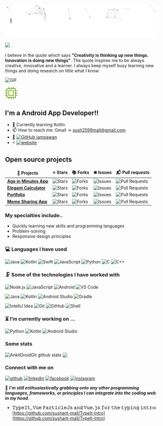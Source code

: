 <img src="https://github.com/sushant-mall/sushant-mall/blob/main/intro.gif">

![](https://komarev.com/ghpvc/?username=sushant-mall&color=orange&style=plastic&label=PROFILE+VIEWS)

I believe in the quote which says **"Creativity is thinking up new things. Innovation is doing new things"**. The quote inspires me to be always creative, innovative and a learner. I always keep myself busy learning new things and doing research on little what I know.

<img alt="GIF" height= 150 src="https://camo.githubusercontent.com/992babdffd8c74a1502de375fbdf7e4d54773242/68747470733a2f2f6d656469612e67697068792e636f6d2f6d656469612f53576f536b4e36447854737a71494b4571762f67697068792e676966" />

<a href='https://docs.github.com/en/developers'><img src='https://raw.githubusercontent.com/acervenky/animated-github-badges/master/assets/devbadge.gif' width='40' height='40'></a> 
## I'm a Android App Developer!!
- 🌱 Currently learning Kotlin 
- 📫 How to reach me: Gmail -> sush2599mall@gmail.com
- 🌱 [![GitHub iampawan](https://img.shields.io/github/followers/sushant-mall?style=social)](https://github.com/sushant-mall)
- ⚡ [![website](https://img.shields.io/badge/Portfolio-Sushant-2648ff?style=plastic&logo=google-chrome)](https://sushant-mall.github.io)

<h2>Open source projects</h2>
<table>
  <thead align="center">
    <tr border: none;>
      <td><b>🎁 Projects</b></td>
      <td><b>⭐ Stars</b></td>
      <td><b>📚 Forks</b></td>
      <td><b>🛎 Issues</b></td>
      <td><b>📬 Pull requests</b></td>
    </tr>
  </thead>
  <tbody>
    <tr>
	    <td><a href="https://github.com/sushant-mall/Age-In-Minutes"><b>Age in Minutes App</b></a></td>
      <td><img alt="Stars" src="https://img.shields.io/github/stars/sushant-mall/Age-In-Minutes?style=flat-square&labelColor=343b41"/></td>
      <td><img alt="Forks" src="https://img.shields.io/github/forks/sushant-mall/Age-In-Minutes?style=flat-square&labelColor=343b41"/></td>
      <td><img alt="Issues" src="https://img.shields.io/github/issues/sushant-mall/Age-In-Minutes?style=flat-square&labelColor=343b41"/></td>
      <td><img alt="Pull Requests" src="https://img.shields.io/github/issues-pr/sushant-mall/Age-In-Minutes?style=flat-square&labelColor=343b41"/></td>
    </tr>
	  <tr>
		  <td><a href="https://github.com/sushant-mall/Elegant-Responsive-Calculator-v2"><b>Elegant Calculator</b></a></td>
      <td><img alt="Stars" src="https://img.shields.io/github/stars/sushant-mall/Elegant-Responsive-Calculator-v2?style=flat-square&labelColor=343b41"/></td>
      <td><img alt="Forks" src="https://img.shields.io/github/forks/sushant-mall/Elegant-Responsive-Calculator-v2?style=flat-square&labelColor=343b41"/></td>
      <td><img alt="Issues" src="https://img.shields.io/github/issues/sushant-mall/Elegant-Responsive-Calculator-v2?style=flat-square&labelColor=343b41"/></td>
      <td><img alt="Pull Requests" src="https://img.shields.io/github/issues-pr/sushant-mall/Elegant-Responsive-Calculator-v2?style=flat-square&labelColor=343b41"/></td>
    </tr>
		<tr>
			<td><a href="https://github.com/sushant-mall/sushant-mall.github.io"><b>Portfolio</b></a></td>
      <td><img alt="Stars" src="https://img.shields.io/github/stars/sushant-mall/sushant-mall.github.io?style=flat-square&labelColor=343b41"/></td>
      <td><img alt="Forks" src="https://img.shields.io/github/forks/sushant-mall/sushant-mall.github.io?style=flat-square&labelColor=343b41"/></td>
      <td><img alt="Issues" src="https://img.shields.io/github/issues/sushant-mall/sushant-mall.github.io?style=flat-square&labelColor=343b41"/></td>
      <td><img alt="Pull Requests" src="https://img.shields.io/github/issues-pr/sushant-mall/sushant-mall.github.io?style=flat-square&labelColor=343b41"/></td>
    </tr>
   <tr>
			<td><a href="https://github.com/sushant-mall/Meme-sharing-app"><b>Meme Sharing App</b></a></td>
      <td><img alt="Stars" src="https://img.shields.io/github/stars/sushant-mall/Meme-sharing-app?style=flat-square&labelColor=343b41"/></td>
      <td><img alt="Forks" src="https://img.shields.io/github/forks/sushant-mall/Meme-sharing-app?style=flat-square&labelColor=343b41"/></td>
      <td><img alt="Issues" src="https://img.shields.io/github/issues/sushant-mall/Meme-sharing-app?style=flat-square&labelColor=343b41"/></td>
      <td><img alt="Pull Requests" src="https://img.shields.io/github/issues-pr/sushant-mall/Meme-sharing-app?style=flat-square&labelColor=343b41"/></td>
    </tr>
  </tbody>
</table>

### My specialties include..
- Quickly learning new skills and programming languages
- Problem-solving
- Responsive design principles


### 💻 Languages I have used

![Java](https://img.shields.io/badge/-Java-333333?style=flat&logo=java)
![Kotlin](https://img.shields.io/badge/-kotlin-333333?style=flat&logo=kotlin)
![Swift](https://img.shields.io/badge/-Swift-333333?style=flat&logo=swift)
![JavaScript](https://img.shields.io/badge/-JavaScript-333333?style=flat&logo=javascript)
![Python](https://img.shields.io/badge/-Python-333333?style=flat&logo=python)
![C](https://img.shields.io/badge/-C-333333?style=flat&logo=c)
![C++](https://img.shields.io/badge/-C++-333333?style=flat&logo=c%2B%2B)


### 🗜 Some of the technologies I have worked with
![Node.js](https://img.shields.io/badge/-Node.js-333333?style=flat&logo=node.js&logoColor=339933)
![JavaScript](https://img.shields.io/badge/-JavaScript-333333?style=flat&logo=javascript)
![Android](http://img.shields.io/badge/-Android-333333?style=flat&logo=android)
![VS Code](https://img.shields.io/badge/-visualstudiocode-333333?style=flat&logo=visual-studio-code)

![Java](https://img.shields.io/badge/-Java-333333?style=flat&logo=java)
![Kotlin](https://img.shields.io/badge/-kotlin-333333?style=flat&logo=kotlin)
![Android Studio](http://img.shields.io/badge/-Android%20Studio-333333?style=flat&logo=android-studio)
![Gradle](http://img.shields.io/badge/-Gradle-333333?style=flat&logo=gradle)

![IntelliJ Idea](http://img.shields.io/badge/-IntelliJ-333333?style=flat&logo=jetbrains)
![Git](https://img.shields.io/badge/-Git-333333?style=flat&logo=git&logoColor=F05032)
![GitHub](https://img.shields.io/badge/-GitHub-333333?style=flat&logo=github&logoColor=FFFFFF)
![Shell](https://img.shields.io/badge/-Shell-333333?style=flat&logo=shell&logoColor=FFFFFF)


### ⏳ I’m currently working on ...
![Python](https://img.shields.io/badge/-Python-333333?style=flat&logo=python)
![Kotlin](https://img.shields.io/badge/-kotlin-333333?style=flat&logo=kotlin)
![Android Studio](http://img.shields.io/badge/-Android%20Studio-333333?style=flat&logo=android-studio)


### Some stats

<img align="center" src="https://github-readme-stats.vercel.app/api?username=sushant-mall&show_icons=true&theme=onedark&line_height=27" alt="AnkitDroidGit github stats" />

<img align="center" src="https://github-readme-stats.vercel.app/api/top-langs/?username=sushant-mall&layout=compact&theme=onedark&hide=css,html,jupyter+notebook" />


### Connect with me on

[<img src='https://cdn.jsdelivr.net/npm/simple-icons@3.0.1/icons/github.svg' alt='github' height='40'>](https://www.github.com/sushant-mall)  [<img src='https://cdn.jsdelivr.net/npm/simple-icons@3.0.1/icons/linkedin.svg' alt='linkedin' height='40'>](https://www.linkedin.com/in/sushant-mall-23843618b/)  [<img src='https://cdn.jsdelivr.net/npm/simple-icons@3.0.1/icons/facebook.svg' alt='facebook' height='40'>](https://www.facebook.com/sushant.mall.9/)  [<img src='https://cdn.jsdelivr.net/npm/simple-icons@3.0.1/icons/instagram.svg' alt='instagram' height='40'>](https://www.instagram.com/ig__sushant/)  


 🔭 ***I'm still enthusiastically grabbing onto any other programming languages, frameworks, or principles I can integrate into the coding web in my head.***

- **𝚃𝚢𝚙𝚎𝙸𝚝, 𝚅𝚞𝚎 𝙿𝚊𝚛𝚝𝚒𝚌𝚕𝚎𝙹𝚜 𝚊𝚗𝚍 𝚅𝚞𝚎.𝚓𝚜 𝚏𝚘𝚛 𝚝𝚑𝚎 𝚝𝚢𝚙𝚒𝚗𝚐 𝚒𝚗𝚝𝚛𝚘:** [https://github.com/sushant-mall/TypeIt-Intro](https://github.com/sushant-mall/TypeIt-Intro)

